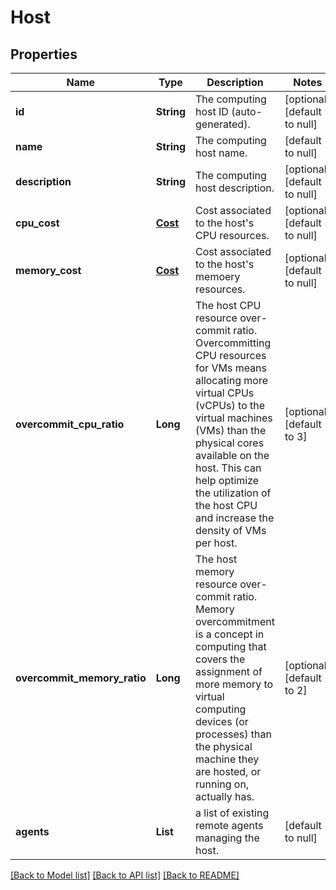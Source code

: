 # Host
## Properties

| Name | Type | Description | Notes |
|------------ | ------------- | ------------- | -------------|
| **id** | **String** | The computing host ID (auto-generated). | [optional] [default to null] |
| **name** | **String** | The computing host name. | [default to null] |
| **description** | **String** | The computing host description. | [optional] [default to null] |
| **cpu\_cost** | [**Cost**](.md) | Cost associated to the host&#39;s CPU resources. | [optional] [default to null] |
| **memory\_cost** | [**Cost**](.md) | Cost associated to the host&#39;s memoery resources. | [optional] [default to null] |
| **overcommit\_cpu\_ratio** | **Long** | The host CPU resource over-commit ratio. Overcommitting CPU resources for VMs means allocating more virtual CPUs (vCPUs) to the virtual machines (VMs) than the physical cores available on the host. This can help optimize the utilization of the host CPU and increase the density of VMs per host. | [optional] [default to 3] |
| **overcommit\_memory\_ratio** | **Long** | The host memory resource over-commit ratio. Memory overcommitment is a concept in computing that covers the assignment of more memory to virtual computing devices (or processes) than the physical machine they are hosted, or running on, actually has. | [optional] [default to 2] |
| **agents** | **List** | a list of existing remote agents managing the host. | [default to null] |

[[Back to Model list]](../README.md#documentation-for-models) [[Back to API list]](../README.md#documentation-for-api-endpoints) [[Back to README]](../README.md)

